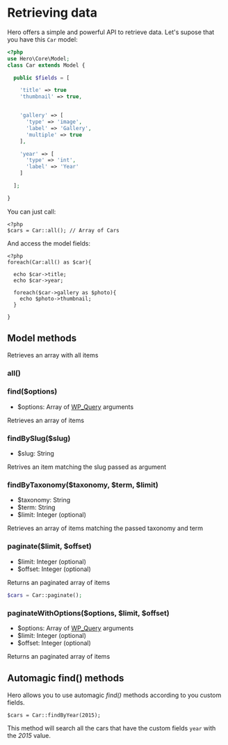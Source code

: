 # Retrieving data

Hero offers a simple and powerful API to retrieve data. Let's supose that you have this `Car` model:

```php
<?php
use Hero\Core\Model;
class Car extends Model {

  public $fields = [

    'title' => true
    'thumbnail' => true,


    'gallery' => [
      'type' => 'image',
      'label' => 'Gallery',
      'multiple' => true
    ],

    'year' => [
      'type' => 'int',
      'label' => 'Year'
    ]

  ];

}
```

You can just call:

```
<?php
$cars = Car::all(); // Array of Cars
```

And access the model fields:

```
<?php
foreach(Car:all() as $car){

  echo $car->title;
  echo $car->year;

  foreach($car->gallery as $photo){
    echo $photo->thumbnail;
  }

}
```

## Model methods

Retrieves an array with all items

### all()

### find($options)

* $options: Array of [WP_Query](https://codex.wordpress.org/Class_Reference/WP_Query) arguments

Retrieves an array of items

### findBySlug($slug)

* $slug: String

Retrives an item matching the slug passed as argument

### findByTaxonomy($taxonomy, $term, $limit)

* $taxonomy: String
* $term: String
* $limit: Integer (optional)

Retrieves an array of items matching the passed taxonomy and term

### paginate($limit, $offset)

* $limit: Integer (optional)
* $offset: Integer (optional)

Returns an paginated array of items

```php
$cars = Car::paginate();
```

### paginateWithOptions($options, $limit, $offset)

* $options: Array of [WP_Query](https://codex.wordpress.org/Class_Reference/WP_Query) arguments
* $limit: Integer (optional)
* $offset: Integer (optional)

Returns an paginated array of items

## Automagic find() methods

Hero allows you to use automagic *find()* methods according to you custom fields.

```
$cars = Car::findByYear(2015);
```

This method will search all the cars that have the custom fields `year` with the *2015* value.
